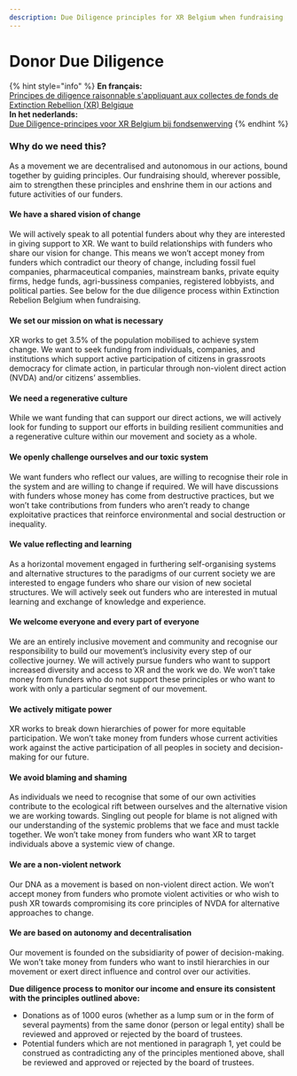```yaml
---
description: Due Diligence principles for XR Belgium when fundraising
---
```


# Donor Due Diligence

{% hint style="info" %}
**En français:**   
[Principes de diligence raisonnable s'appliquant aux collectes de fonds de Extinction Rebellion \(XR\) Belgique](https://public.3.basecamp.com/p/hrwQoaqTwvuRKpXfGUhZa8Ku)  
**In het nederlands:**   
[Due Diligence-principes voor XR Belgium bij fondsenwerving](https://public.3.basecamp.com/p/A9UDDbzRkhsmP6Be13KJSSj9)
{% endhint %}

### Why do we need this? 

As a movement we are decentralised and autonomous in our actions, bound together by guiding principles. Our fundraising should, wherever possible, aim to strengthen these principles and enshrine them in our actions and future activities of our funders.

#### We have a shared vision of change 

We will actively speak to all potential funders about why they are interested in giving support to XR. We want to build relationships with funders who share our vision for change. This means we won’t accept money from funders which contradict our theory of change, including fossil fuel companies, pharmaceutical companies, mainstream banks, private equity firms, hedge funds, agri-bussiness companies, registered lobbyists, and political parties. See below for the due diligence process within Extinction Rebelion Belgium when fundraising.

#### We set our mission on what is necessary 

XR works to get 3.5% of the population mobilised to achieve system change. We want to seek funding from individuals, companies, and institutions which support active participation of citizens in grassroots democracy for climate action, in particular through non-violent direct action \(NVDA\) and/or citizens’ assemblies.

#### We need a regenerative culture 

While we want funding that can support our direct actions, we will actively look for funding to support our efforts in building resilient communities and a regenerative culture within our movement and society as a whole.

#### We openly challenge ourselves and our toxic system

We want funders who reflect our values, are willing to recognise their role in the system and are willing to change if required. We will have discussions with funders whose money has come from destructive practices, but we won’t take contributions from funders who aren’t ready to change exploitative practices that reinforce environmental and social destruction or inequality. 

#### We value reflecting and learning 

As a horizontal movement engaged in furthering self-organising systems and alternative structures to the paradigms of our current society we are interested to engage funders who share our vision of new societal structures. We will actively seek out funders who are interested in mutual learning and exchange of knowledge and experience.

#### We welcome everyone and every part of everyone 

We are an entirely inclusive movement and community and recognise our responsibility to build our movement’s inclusivity every step of our collective journey. We will actively pursue funders who want to support increased diversity and access to XR and the work we do. We won’t take money from funders who do not support these principles or who want to work with only a particular segment of our movement.

#### We actively mitigate power

XR works to break down hierarchies of power for more equitable participation. We won’t take money from funders whose current activities work against the active participation of all peoples in society and decision-making for our future.

#### We avoid blaming and shaming 

As individuals we need to recognise that some of our own activities contribute to the ecological rift between ourselves and the alternative vision we are working towards. Singling out people for blame is not aligned with our understanding of the systemic problems that we face and must tackle together. We won’t take money from funders who want XR to target individuals above a systemic view of change.

#### We are a non-violent network

Our DNA as a movement is based on non-violent direct action. We won’t accept money from funders who promote violent activities or who wish to push XR towards compromising its core principles of NVDA for alternative approaches to change.

#### We are based on autonomy and decentralisation 

Our movement is founded on the subsidiarity of power of decision-making. We won’t take money from funders who want to instil hierarchies in our movement or exert direct influence and control over our activities.

**Due diligence process to monitor our income and ensure its consistent with the principles outlined above:**

* Donations as of 1000 euros \(whether as a lump sum or in the form of several payments\) from the same donor \(person or legal entity\) shall be reviewed and approved or rejected by the board of trustees.
* Potential funders which are not mentioned in paragraph 1, yet could be construed as contradicting any of the principles mentioned above, shall be reviewed and approved or rejected by the board of trustees.


